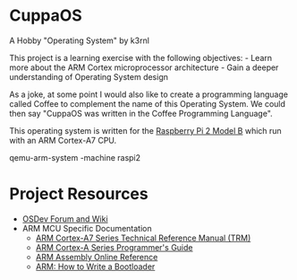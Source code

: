 # CuppaOS
A Hobby "Operating System" by k3rnl

This project is a learning exercise with the following objectives:
	- Learn more about the ARM Cortex microprocessor architecture
	- Gain a deeper understanding of Operating System design

As a joke, at some point I would also like to create a programming language called Coffee to complement the name of this Operating System. We could then say "CuppaOS was written in the Coffee Programming Language".

This operating system is written for the [Raspberry Pi 2 Model B](https://www.raspberrypi.org/products/raspberry-pi-2-model-b/?resellerType=home) which run with an ARM Cortex-A7 CPU.

qemu-arm-system -machine raspi2

# Project Resources
- [OSDev Forum and Wiki](https://forum.osdev.org/)
- ARM MCU Specific Documentation
  - [ARM Cortex-A7 Series Technical Reference Manual (TRM)](https://s3.us-west-2.amazonaws.com/secure.notion-static.com/912d8595-a7c1-42c7-8351-be3934543183/DDI0464F_cortex_a7_mpcore_r0p5_trm.pdf?X-Amz-Algorithm=AWS4-HMAC-SHA256&X-Amz-Credential=AKIAT73L2G45O3KS52Y5%2F20201109%2Fus-west-2%2Fs3%2Faws4_request&X-Amz-Date=20201109T110745Z&X-Amz-Expires=86400&X-Amz-Signature=e28579ff787a8cc82ef5ad2069a6cb6deaeb870867526a62eb75580e8457e9f2&X-Amz-SignedHeaders=host&response-content-disposition=filename%20%3D%22DDI0464F_cortex_a7_mpcore_r0p5_trm.pdf%22)
  - [ARM Cortex-A Series Programmer's Guide](https://s3.us-west-2.amazonaws.com/secure.notion-static.com/74c58aeb-d7ee-485b-bb6f-ffda55b440f7/DEN0013D_cortex_a_series_PG.pdf?X-Amz-Algorithm=AWS4-HMAC-SHA256&X-Amz-Credential=AKIAT73L2G45O3KS52Y5%2F20201109%2Fus-west-2%2Fs3%2Faws4_request&X-Amz-Date=20201109T110842Z&X-Amz-Expires=86400&X-Amz-Signature=1dd5cfab348afa15e0df4a9c143478d9f704b494baebca2019a017a99b2c2a1c&X-Amz-SignedHeaders=host&response-content-disposition=filename%20%3D%22DEN0013D_cortex_a_series_PG.pdf%22)
  - [ARM Assembly Online Reference](https://www.keil.com/support/man/docs/armasm/armasm_dom1361289850039.htm)
  - [ARM: How to Write a Bootloader](https://www.keil.com/support/docs/3913.htm)
